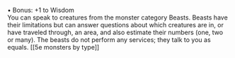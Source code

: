 • Bonus: +1 to Wisdom  
You can speak to creatures from the monster category Beasts. Beasts have their limitations but can answer questions about which creatures are in, or have traveled through, an area, and also estimate their numbers (one, two or many). The beasts do not perform any services; they talk to you as equals. [[5e monsters by type]]